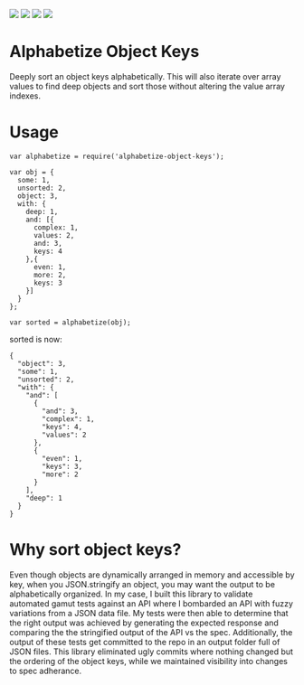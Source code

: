 [![](https://travis-ci.org/atomantic/alphabetize-object-keys.svg?branch=master)](https://travis-ci.org/atomantic/alphabetize-object-keys)
[![](https://img.shields.io/npm/dm/alphabetize-object-keys.svg?style=flat)](https://www.npmjs.org/package/alphabetize-object-keys)
[![](https://img.shields.io/npm/v/alphabetize-object-keys.svg?style=flat)](https://www.npmjs.org/package/alphabetize-object-keys)
[![](https://img.shields.io/twitter/follow/antic.svg?label=Follow&style=social)](https://twitter.com/antic)


# Alphabetize Object Keys

Deeply sort an object keys alphabetically. This will also iterate over array values to find deep objects and sort those without altering the value array indexes.

# Usage

```
var alphabetize = require('alphabetize-object-keys');

var obj = {
  some: 1,
  unsorted: 2,
  object: 3,
  with: {
    deep: 1,
    and: [{
      complex: 1,
      values: 2,
      and: 3,
      keys: 4
    },{
      even: 1,
      more: 2,
      keys: 3
    }]
  }
};

var sorted = alphabetize(obj);
```
sorted is now:
```
{
  "object": 3,
  "some": 1,
  "unsorted": 2,
  "with": {
    "and": [
      {
        "and": 3,
        "complex": 1,
        "keys": 4,
        "values": 2
      },
      {
        "even": 1,
        "keys": 3,
        "more": 2
      }
    ],
    "deep": 1
  }
}
```

# Why sort object keys?
Even though objects are dynamically arranged in memory and accessible by key, when you JSON.stringify an object, you may want the output to be alphabetically organized. In my case, I built this library to validate automated gamut tests against an API where I bombarded an API with fuzzy variations from a JSON data file. My tests were then able to determine that the right output was achieved by generating the expected response and comparing the the stringified output of the API vs the spec. Additionally, the output of these tests get committed to the repo in an output folder full of JSON files. This library eliminated ugly commits where nothing changed but the ordering of the object keys, while we maintained visibility into changes to spec adherance. 
